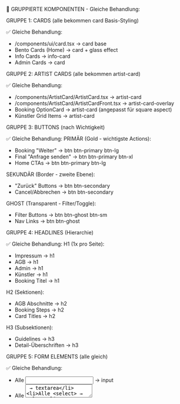🎯 GRUPPIERTE KOMPONENTEN - Gleiche Behandlung:

  GRUPPE 1: CARDS (alle bekommen card Basis-Styling)

  ✅ Gleiche Behandlung:
  - /components/ui/card.tsx → card base
  - Bento Cards (Home) → card + glass effect
  - Info Cards → info-card
  - Admin Cards → card

  GRUPPE 2: ARTIST CARDS (alle bekommen artist-card)

  ✅ Gleiche Behandlung:
  - /components/ArtistCard/ArtistCard.tsx → artist-card
  - /components/ArtistCard/ArtistCardFront.tsx → artist-card-overlay
  - Booking OptionCard → artist-card (angepasst für square aspect)
  - Künstler Grid Items → artist-card

  GRUPPE 3: BUTTONS (nach Wichtigkeit)

  ✅ Gleiche Behandlung:
  PRIMÄR (Gold - wichtigste Actions):
  - Booking "Weiter" → btn btn-primary btn-lg
  - Final "Anfrage senden" → btn btn-primary btn-xl
  - Home CTAs → btn btn-primary btn-lg

  SEKUNDÄR (Border - zweite Ebene):
  - "Zurück" Buttons → btn btn-secondary
  - Cancel/Abbrechen → btn btn-secondary

  GHOST (Transparent - Filter/Toggle):
  - Filter Buttons → btn btn-ghost btn-sm
  - Nav Links → btn btn-ghost

  GRUPPE 4: HEADLINES (Hierarchie)

  ✅ Gleiche Behandlung:
  H1 (1x pro Seite):
  - Impressum → h1
  - AGB → h1
  - Admin → h1
  - Künstler → h1
  - Booking Titel → h1

  H2 (Sektionen):
  - AGB Abschnitte → h2
  - Booking Steps → h2
  - Card Titles → h2

  H3 (Subsektionen):
  - Guidelines → h3
  - Detail-Überschriften → h3

  GRUPPE 5: FORM ELEMENTS (alle gleich)

  ✅ Gleiche Behandlung:
  - Alle <input> → input
  - Alle <textarea> → textarea
  - Alle <select> → select
  - Labels → form-label
  - Required → form-label-required
  - Errors → form-error

  GRUPPE 6: SPEZIAL-ELEMENTE (behalten Original)

  ⚠️ NICHT ÄNDERN:
  - Carousel/Embla → Original behalten
  - Video Players → Original behalten
  - Lottie Animations → Original behalten
  - Particle System → Original behalten
  - 3D Flip Cards → Transform behalten

  📋 UMSETZUNGS-REIHENFOLGE:

  1. GLOBAL RULES (betrifft alles):
  - Alle Buttons ohne Klasse → automatisch btn btn-secondary
  - Alle h1-h6 ohne Klasse → automatisch Typography-System
  - Alle inputs ohne Klasse → automatisch input

  2. KOMPONENTEN-UPDATES:
  - Button Component → Varianten auf btn-System mappen
  - Card Component → card Klasse hinzufügen
  - ArtistCard → artist-card Klassen
  - OptionCard → artist-card anpassen

  3. PAGE-SPEZIFISCH:
  - Home → Bento cards updaten
  - Künstler → Filter buttons + Grid
  - Booking → Steps mit artist-card
  - Admin/AGB/etc → Headlines